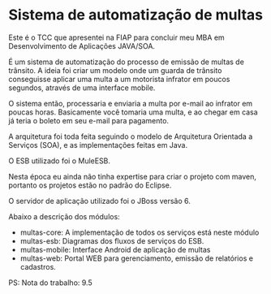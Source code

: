Sistema de automatização de multas
=========

Este é o TCC que apresentei na FIAP para concluir meu MBA em Desenvolvimento de Aplicações JAVA/SOA.

É um sistema de automatização do processo de emissão de multas de trânsito. A ideia foi criar um modelo
onde um guarda de trânsito conseguisse aplicar uma multa a um motorista infrator em poucos segundos,
através de uma interface mobile.

O sistema então, processaria e enviaria a multa por e-mail ao infrator em poucas horas. Basicamente você
tomaria uma multa, e ao chegar em casa já teria o boleto em seu e-mail para pagamento.

A arquitetura foi toda feita seguindo o modelo de Arquitetura Orientada a Serviços (SOA), e as implementações
feitas em Java.

O ESB utilizado foi o MuleESB.

Nesta época eu ainda não tinha expertise para criar o projeto com maven, portanto os projetos estão no padrão
do Eclipse.

O servidor de aplicação utilizado foi o JBoss versão 6.

Abaixo a descrição dos módulos:

 - multas-core: A implementação de todos os serviços está neste módulo
 - multas-esb: Diagramas dos fluxos de serviços do ESB.
 - multas-mobile: Interface Android de aplicação de multas
 - multas-web: Portal WEB para gerenciamento, emissão de relatórios e cadastros.
 
PS: Nota do trabalho: 9.5

